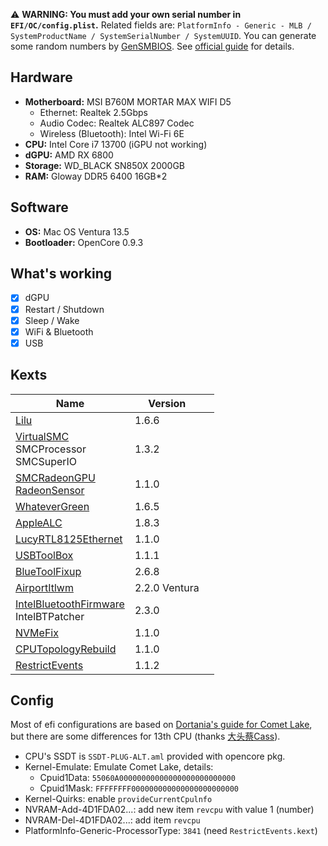 ⚠️ **WARNING: You must add your own serial number in `EFI/OC/config.plist`.** Related fields are: `PlatformInfo - Generic - MLB / SystemProductName / SystemSerialNumber / SystemUUID`. You can generate some random numbers by [GenSMBIOS](https://github.com/corpnewt/GenSMBIOS). See [official guide](https://dortania.github.io/OpenCore-Install-Guide/config.plist/comet-lake.html#platforminfo) for details.

## Hardware

- **Motherboard:** MSI B760M MORTAR MAX WIFI D5
  - Ethernet: Realtek 2.5Gbps
  - Audio Codec: Realtek ALC897 Codec
  - Wireless (Bluetooth): Intel Wi-Fi 6E
- **CPU:** Intel Core i7 13700 (iGPU not working)
- **dGPU:** AMD RX 6800
- **Storage:** WD_BLACK SN850X 2000GB
- **RAM:** Gloway DDR5 6400 16GB*2

## Software

- **OS:** Mac OS Ventura 13.5
- **Bootloader:** OpenCore 0.9.3

## What's working

- [x] dGPU
- [x] Restart / Shutdown
- [x] Sleep / Wake
- [x] WiFi & Bluetooth
- [x] USB

## Kexts

| Name                                                         | Version       |      |
| ------------------------------------------------------------ | ------------- | ---- |
| [Lilu](https://github.com/acidanthera/Lilu/releases)         | 1.6.6         |      |
| [VirtualSMC](https://github.com/acidanthera/VirtualSMC/releases)<br />SMCProcessor<br />SMCSuperIO | 1.3.2         |      |
| [SMCRadeonGPU<br />RadeonSensor](https://github.com/NootInc/RadeonSensor/releases) | 1.1.0         |      |
| [WhateverGreen](https://github.com/acidanthera/WhateverGreen/releases) | 1.6.5         |      |
| [AppleALC](https://github.com/acidanthera/AppleALC/releases) | 1.8.3         |      |
| [LucyRTL8125Ethernet](https://www.insanelymac.com/forum/files/file/1004-lucyrtl8125ethernet/) | 1.1.0         |      |
| [USBToolBox](https://github.com/USBToolBox/kext)             | 1.1.1         |      |
| [BlueToolFixup](https://github.com/acidanthera/BrcmPatchRAM/releases) | 2.6.8         |      |
| [AirportItlwm](https://github.com/OpenIntelWireless/itlwm/releases) | 2.2.0 Ventura |      |
| [IntelBluetoothFirmware](https://github.com/OpenIntelWireless/IntelBluetoothFirmware/releases)<br />IntelBTPatcher | 2.3.0         |      |
| [NVMeFix](https://github.com/acidanthera/NVMeFix/releases)   | 1.1.0         |      |
| [CPUTopologyRebuild](https://github.com/b00t0x/CpuTopologyRebuild) | 1.1.0         |      |
| [RestrictEvents](https://github.com/acidanthera/RestrictEvents) | 1.1.2         |      |

## Config

Most of efi configurations are based on [Dortania's guide for Comet Lake](https://dortania.github.io/OpenCore-Install-Guide/config.plist/comet-lake.html#acpi), but there are some differences for 13th CPU (thanks [大头蔡Cass](https://www.youtube.com/watch?v=qcOpeg9E1fQ)).

- CPU's SSDT is `SSDT-PLUG-ALT.aml` provided with opencore pkg.
- Kernel-Emulate: Emulate Comet Lake, details:
  - Cpuid1Data: `55060A00000000000000000000000000`
  - Cpuid1Mask: `FFFFFFFF000000000000000000000000`
- Kernel-Quirks: enable `provideCurrentCpulnfo`
- NVRAM-Add-4D1FDA02...: add new item `revcpu` with value 1 (number)
- NVRAM-Del-4D1FDA02...: add item `revcpu`
- PlatformInfo-Generic-ProcessorType: `3841` (need `RestrictEvents.kext`)
